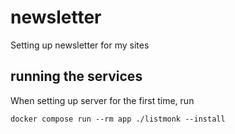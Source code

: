 # newsletter
Setting up newsletter for my sites


## running the services

When setting up server for the first time, run



```shell
docker compose run --rm app ./listmonk --install
```

